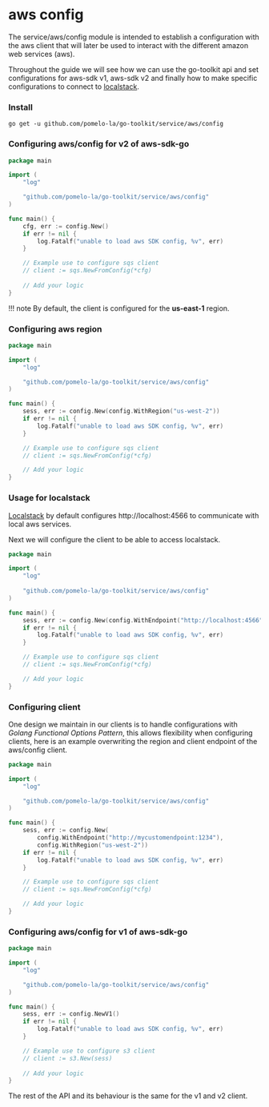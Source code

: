 # aws config

The service/aws/config module is intended to establish a configuration
with the aws client that will later be used to interact with
the different amazon web services (aws).

Throughout the guide we will see how we can use the go-toolkit api
and set configurations for aws-sdk v1, aws-sdk v2 and finally
how to make specific configurations to connect to
[localstack](https://www.localstack.cloud/).

### Install

    go get -u github.com/pomelo-la/go-toolkit/service/aws/config

### Configuring aws/config for v2 of aws-sdk-go

```go
package main

import (
	"log"

	"github.com/pomelo-la/go-toolkit/service/aws/config"
)

func main() {
	cfg, err := config.New()
	if err != nil {
		log.Fatalf("unable to load aws SDK config, %v", err)
	}

	// Example use to configure sqs client
	// client := sqs.NewFromConfig(*cfg)
	
	// Add your logic
}
```

!!! note
    By default, the client is configured for the **us-east-1** region.

### Configuring aws region

```go
package main

import (
	"log"

	"github.com/pomelo-la/go-toolkit/service/aws/config"
)

func main() {
	sess, err := config.New(config.WithRegion("us-west-2"))
	if err != nil {
		log.Fatalf("unable to load aws SDK config, %v", err)
	}

	// Example use to configure sqs client
	// client := sqs.NewFromConfig(*cfg)

	// Add your logic
}
```

### Usage for localstack

[Localstack](https://www.localstack.cloud/) by default configures
http://localhost:4566 to communicate with local aws services.

Next we will configure the client to be able to access localstack.

```go
package main

import (
	"log"
	
	"github.com/pomelo-la/go-toolkit/service/aws/config"
)

func main() {
	sess, err := config.New(config.WithEndpoint("http://localhost:4566"))
	if err != nil {
		log.Fatalf("unable to load aws SDK config, %v", err)
	}

	// Example use to configure sqs client
	// client := sqs.NewFromConfig(*cfg)

	// Add your logic
}
```

### Configuring client

One design we maintain in our clients is to handle configurations
with _Golang Functional Options Pattern_, this allows flexibility when
configuring clients, here is an example overwriting the
region and client endpoint of the aws/config client.

```go
package main

import (
	"log"

	"github.com/pomelo-la/go-toolkit/service/aws/config"
)

func main() {
	sess, err := config.New(
		config.WithEndpoint("http://mycustomendpoint:1234"),
		config.WithRegion("us-west-2"))
	if err != nil {
		log.Fatalf("unable to load aws SDK config, %v", err)
	}

	// Example use to configure sqs client
	// client := sqs.NewFromConfig(*cfg)

	// Add your logic
}
```

### Configuring aws/config for v1 of aws-sdk-go

```go
package main

import (
	"log"

	"github.com/pomelo-la/go-toolkit/service/aws/config"
)

func main() {
	sess, err := config.NewV1()
	if err != nil {
		log.Fatalf("unable to load aws SDK config, %v", err)
	}

	// Example use to configure s3 client
	// client := s3.New(sess)
	
	// Add your logic
}
```

The rest of the API and its behaviour 
is the same for the v1 and v2 client.
